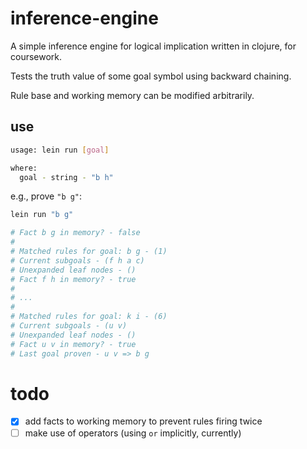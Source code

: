 # inference-engine

A simple inference engine for logical implication written in clojure, for coursework.

Tests the truth value of some goal symbol using backward chaining.

Rule base and working memory can be modified arbitrarily.

## use

```bash
usage: lein run [goal]

where:
  goal - string - "b h"
```

e.g., prove `"b g"`:

```bash
lein run "b g"

# Fact b g in memory? - false
# 
# Matched rules for goal: b g - (1)
# Current subgoals - (f h a c)
# Unexpanded leaf nodes - ()
# Fact f h in memory? - true
# 
# ...
# 
# Matched rules for goal: k i - (6)
# Current subgoals - (u v)
# Unexpanded leaf nodes - ()
# Fact u v in memory? - true
# Last goal proven - u v => b g
```

# todo

- [x] add facts to working memory to prevent rules firing twice
- [ ] make use of operators (using `or` implicitly, currently)
